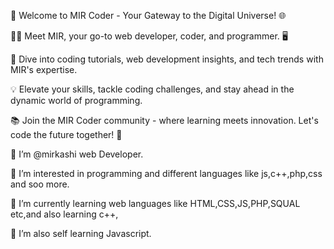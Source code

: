 🚀 Welcome to MIR Coder - Your Gateway to the Digital Universe! 🌐

👨‍💻 Meet MIR, your go-to web developer, coder, and programmer. 🖥️

🔧 Dive into coding tutorials, web development insights, and tech trends with MIR's expertise.

💡 Elevate your skills, tackle coding challenges, and stay ahead in the dynamic world of programming.

📚 Join the MIR Coder community - where learning meets innovation. Let's code the future together! 🚀

👋 I’m @mirkashi web Developer.

👀 I’m interested in programming and different languages like js,c++,php,css and soo more.

🌱 I’m currently learning web languages like HTML,CSS,JS,PHP,SQUAL etc,and also learning c++,

💞️ I’m also self learning Javascript.

<!---
mirkashi/mirkashi is a ✨ special ✨ repository because its `README.md` (this file) appears on your GitHub profile.
You can click the Preview link to take a look at your changes.
--->
